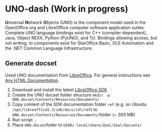 UNO-dash (Work in progress)
=======================
**U**niversal **N**etwork **O**bjects (UNO) is the component model used in the OpenOffice.org and LibreOffice computer software application suites. Complete UNO language bindings exist for C++ (compiler-dependent), Java, Object REXX, Python (PyUNO), and Tcl. Bindings allowing access, but not writing, to components exist for StarOffice Basic, OLE Automation and the .NET Common Language Infrastructure.

## Generate docset
Used UNO documentation from [LibreOffice](https://www.libreoffice.org). For general instructions see [Any HTML Documentation](https://kapeli.com/docsets#dashDocset).
1. Download and install the latest  [LibreOffice SDK](https://www.libreoffice.org/download/download/) 
1. Create the UNO docset folder structure `mkdir -p UNO.docset/Contents/Resources/Documents/`
1. Copy content of the SDK documentation folder `ref` (e.g. on Ubuntu `/opt/libreoffice5.3/sdk/docs/idl/ref`) to `UNO.docset/Contents/Resources/Documents/`folder (~ 300 MB) 
1. Run script ..
1. Place `UNO.docset`foder to `USER/.local/share/Zeal/Zeal/docsets/`

